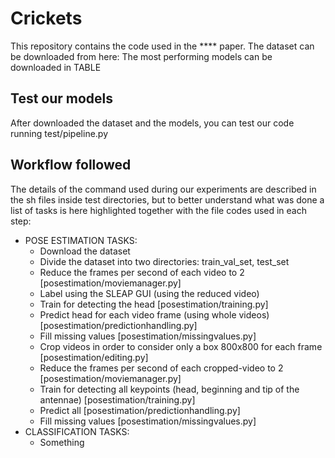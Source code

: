 # Crickets
 
This repository contains the code used in the **** paper.
The dataset can be downloaded from here:
The most performing models can be downloaded in TABLE

## Test our models
After downloaded the dataset and the models, you can test our code running test/pipeline.py

## Workflow followed
The details of the command used during our experiments are described in the sh 
files inside test directories, but to better understand what was done a list of tasks 
is here highlighted together with the file codes used in each step:
- POSE ESTIMATION TASKS:
  - Download the dataset
  - Divide the dataset into two directories: train_val_set, test_set
  - Reduce the frames per second of each video to 2 [posestimation/moviemanager.py]
  - Label using the SLEAP GUI (using the reduced video)
  - Train for detecting the head [posestimation/training.py]
  - Predict head for each video frame (using whole videos) [posestimation/predictionhandling.py]
  - Fill missing values [posestimation/missingvalues.py]
  - Crop videos in order to consider only a box 800x800 for each frame [posestimation/editing.py]
  - Reduce the frames per second of each cropped-video to 2 [posestimation/moviemanager.py]
  - Train for detecting all keypoints (head, beginning and tip of the antennae) [posestimation/training.py]
  - Predict all [posestimation/predictionhandling.py]
  - Fill missing values [posestimation/missingvalues.py]
- CLASSIFICATION TASKS:
  - Something